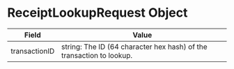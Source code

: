 # ReceiptLookupRequest Object

| Field | Value |
|-------|-------|
| transactionID | string: The ID (64 character hex hash) of the transaction to lookup. |
